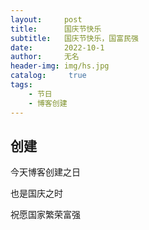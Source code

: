 ```yaml
---
layout:     post
title:      国庆节快乐
subtitle:   国庆节快乐，国富民强
date:       2022-10-1
author:     无名
header-img: img/hs.jpg
catalog: 	 true
tags:
    - 节日
    - 博客创建
---
```

## 创建
今天博客创建之日

也是国庆之时

祝愿国家繁荣富强
